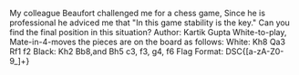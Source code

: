 My colleague Beaufort challenged me for a chess game, Since he is professional he adviced me that "In this game stability is the key."
Can you find the final position in this situation?
Author: Kartik Gupta
White-to-play, Mate-in-4-moves the pieces are on the board as follows:
White:
Kh8
Qa3
Rf1
f2
Black:
Kh2
Bb8,and Bh5
c3, f3, g4, f6
Flag Format:
DSC{[a-zA-Z0-9_]+}
